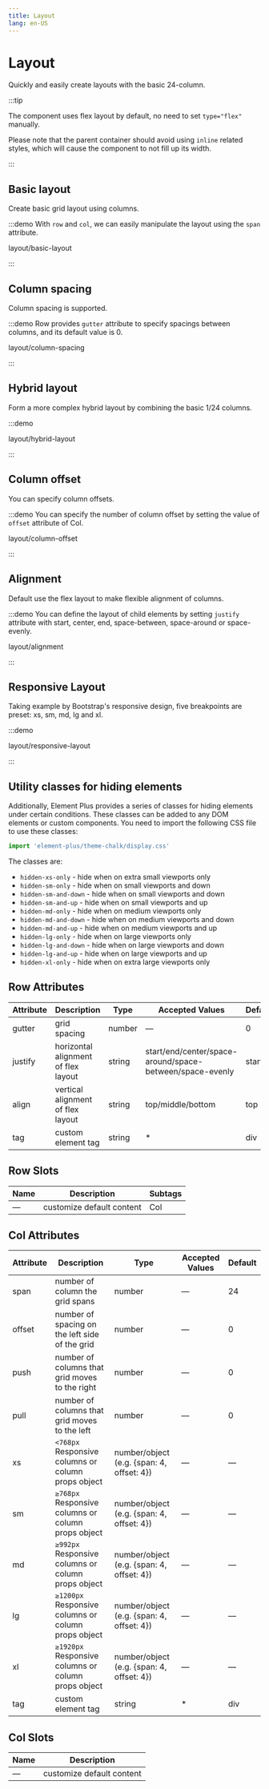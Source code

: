 ```yaml
---
title: Layout
lang: en-US
---
```


# Layout

Quickly and easily create layouts with the basic 24-column.

:::tip

The component uses flex layout by default, no need to set `type="flex"` manually.

Please note that the parent container should avoid using `inline` related styles,
which will cause the component to not fill up its width.

:::

## Basic layout

Create basic grid layout using columns.

:::demo With `row` and `col`, we can easily manipulate the layout using the `span` attribute.

layout/basic-layout

:::

## Column spacing

Column spacing is supported.

:::demo Row provides `gutter` attribute to specify spacings between columns, and its default value is 0.

layout/column-spacing

:::

## Hybrid layout

Form a more complex hybrid layout by combining the basic 1/24 columns.

:::demo

layout/hybrid-layout

:::

## Column offset

You can specify column offsets.

:::demo You can specify the number of column offset by setting the value of `offset` attribute of Col.

layout/column-offset

:::

## Alignment

Default use the flex layout to make flexible alignment of columns.

:::demo You can define the layout of child elements by setting `justify` attribute with start, center, end, space-between, space-around or space-evenly.

layout/alignment

:::

## Responsive Layout

Taking example by Bootstrap's responsive design, five breakpoints are preset:
xs, sm, md, lg and xl.

:::demo

layout/responsive-layout

:::

## Utility classes for hiding elements

Additionally, Element Plus provides a series of classes for hiding elements under
certain conditions. These classes can be added to any DOM elements or custom components.
You need to import the following CSS file to use these classes:

```js
import 'element-plus/theme-chalk/display.css'
```

The classes are:

- `hidden-xs-only` - hide when on extra small viewports only
- `hidden-sm-only` - hide when on small viewports and down
- `hidden-sm-and-down` - hide when on small viewports and down
- `hidden-sm-and-up` - hide when on small viewports and up
- `hidden-md-only` - hide when on medium viewports only
- `hidden-md-and-down` - hide when on medium viewports and down
- `hidden-md-and-up` - hide when on medium viewports and up
- `hidden-lg-only` - hide when on large viewports only
- `hidden-lg-and-down` - hide when on large viewports and down
- `hidden-lg-and-up` - hide when on large viewports and up
- `hidden-xl-only` - hide when on extra large viewports only

## Row Attributes

| Attribute | Description                         | Type   | Accepted Values                                          | Default |
| --------- | ----------------------------------- | ------ | -------------------------------------------------------- | ------- |
| gutter    | grid spacing                        | number | —                                                        | 0       |
| justify   | horizontal alignment of flex layout | string | start/end/center/space-around/space-between/space-evenly | start   |
| align     | vertical alignment of flex layout   | string | top/middle/bottom                                        | top     |
| tag       | custom element tag                  | string | \*                                                       | div     |

## Row Slots

| Name | Description               | Subtags |
| ---- | ------------------------- | ------- |
| —    | customize default content | Col     |

## Col Attributes

| Attribute | Description                                         | Type                                      | Accepted Values | Default |
| --------- | --------------------------------------------------- | ----------------------------------------- | --------------- | ------- |
| span      | number of column the grid spans                     | number                                    | —               | 24      |
| offset    | number of spacing on the left side of the grid      | number                                    | —               | 0       |
| push      | number of columns that grid moves to the right      | number                                    | —               | 0       |
| pull      | number of columns that grid moves to the left       | number                                    | —               | 0       |
| xs        | `<768px` Responsive columns or column props object  | number/object (e.g. {span: 4, offset: 4}) | —               | —       |
| sm        | `≥768px` Responsive columns or column props object  | number/object (e.g. {span: 4, offset: 4}) | —               | —       |
| md        | `≥992px` Responsive columns or column props object  | number/object (e.g. {span: 4, offset: 4}) | —               | —       |
| lg        | `≥1200px` Responsive columns or column props object | number/object (e.g. {span: 4, offset: 4}) | —               | —       |
| xl        | `≥1920px` Responsive columns or column props object | number/object (e.g. {span: 4, offset: 4}) | —               | —       |
| tag       | custom element tag                                  | string                                    | \*              | div     |

## Col Slots

| Name | Description               |
| ---- | ------------------------- |
| —    | customize default content |

<style lang="scss">
@use '../examples/layout/index.scss';
</style>
